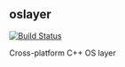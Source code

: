 oslayer
----

[![Build Status](https://travis-ci.org/bjtj/oslayer.svg?branch=master)](https://travis-ci.org/bjtj/oslayer)

Cross-platform C++ OS layer
